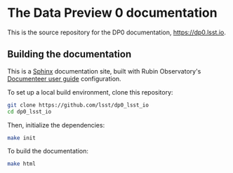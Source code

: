# The Data Preview 0 documentation

This is the source repository for the DP0 documentation, https://dp0.lsst.io.

## Building the documentation

This is a [Sphinx](https://www.sphinx-doc.org/en/master/) documentation site, built with Rubin Observatory's [Documenteer user guide](https://documenteer.lsst.io/guides/index.html) configuration.

To set up a local build environment, clone this repository:

```bash
git clone https://github.com/lsst/dp0_lsst_io
cd dp0_lsst_io
```

Then, initialize the dependencies:

```bash
make init
```

To build the documentation:

```bash
make html
```

